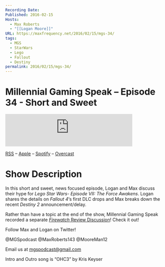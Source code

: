 ```yaml
---
Recording Date: 
Published: 2016-02-15
Hosts:
  - Max Roberts
  - "[[Logan Moore]]"
URL: https://maxfrequency.net/2016/02/15/mgs-34/
tags:
  - MGS
  - StarWars
  - Lego
  - Fallout
  - Destiny
permalink: 2016/02/15/mgs-34/
---
```

# Millennial Gaming Speak – Episode 34 - Short and Sweet

<iframe src="https://podcasters.spotify.com/pod/show/millennialgamingspeak/embed/episodes/Episode-34-Short-and-Sweet-e1adhpc/a-a6ts402" height="102px" width="400px" frameborder="0" scrolling="no"></iframe>

[RSS](https://anchor.fm/s/74aa3858/podcast/rss) – [Apple](https://podcasts.apple.com/us/podcast/episode-3-gdc-wrap-up/id1000915981?i=1000542222515) – [Spotify](https://open.spotify.com/episode/7wePXT4Bt22LWifVLx3n8y) – [Overcast](https://overcast.fm/+EtIgeWxEU)
# Show Description

In this short and sweet, news focused episode, Logan and Max discuss their hype for *Lego Star Wars- Episode VII: The Force Awakens*. Logan shares the details on *Fallout 4*‘s first DLC drops and Max breaks down the recent *Destiny 2* announcement/delay.

Rather than have a topic at the end of the show, Millennial Gaming Speak recorded a separate [*Firewatch* Review Discussion](obsidian://open?vault=Max%20Frequency%20Writing&file=2016%20Archive%2F1602%2FMillennial%20Gaming%20Speak%20%E2%80%93%20Firewatch%20Review%20Discussion)! Check it out!

Follow Max and Logan on Twitter!

@MGSpodcast
@MaxRoberts143
@MooreMan12

Email us at mgspodcast@gmail.com

Intro and Outro song is “OHC3” by Kris Keyser